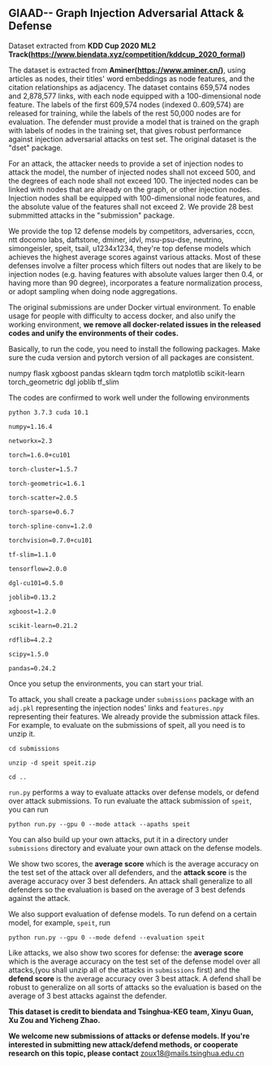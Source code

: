 ## GIAAD-- Graph Injection Adversarial Attack & Defense 

Dataset extracted from **KDD Cup 2020 ML2 Track(https://www.biendata.xyz/competition/kddcup_2020_formal)**

The dataset is extracted from **Aminer(https://www.aminer.cn/)**, using articles as nodes, their titles' word embeddings as node features, and the citation relationships as adjacency. The dataset contains 659,574 nodes and 2,878,577 links, with each node equipped with a 100-dimensional node feature. The labels of the first 609,574 nodes (indexed 0..609,574) are released for training, while the labels of the rest 50,000 nodes are for evaluation. The defender must provide a model that is trained on the graph with labels of nodes in the training set, that gives robust performance against injection adversarial attacks on test set. The original dataset is the "dset" package. 

For an attack, the attacker needs to provide a set of injection nodes to attack the model, the number of injected nodes shall not exceed 500, and the degrees of each node shall not exceed 100. The injected nodes can be linked with nodes that are already on the graph, or other injection nodes. Injection nodes shall be equipped with 100-dimensional node features, and the absolute value of the features shall not exceed 2. We provide 28 best submmitted attacks in the "submission" package.

We provide the top 12 defense models by competitors, 
adversaries, cccn, ntt docomo labs, daftstone, dminer, idvl, msu-psu-dse, neutrino, simongeisler, speit, tsail, u1234x1234, they're top defense models which achieves the highest average scores against various attacks. Most of these defenses involve a filter process which filters out nodes that are likely to be injection nodes (e.g. having features with absolute values larger then 0.4, or having more than 90 degree), incorporates a feature normalization process, or adopt sampling when doing node aggregations. 

The original submissions are under Docker virtual environment.  To enable usage for people with difficulty to access docker, and also unify the working environment, **we remove all docker-related issues in the released codes and unify the environments of their codes.**

Basically, to run the code, you need to install the following packages. Make sure the cuda version and pytorch version of all packages are consistent. 

numpy
flask
xgboost
pandas
sklearn
tqdm
torch
matplotlib
scikit-learn
torch_geometric
dgl
joblib
tf_slim


The codes are confirmed to work well under the following environments

``python 3.7.3 cuda 10.1``

``numpy=1.16.4``

``networkx=2.3``

``torch=1.6.0+cu101``

``torch-cluster=1.5.7``

``torch-geometric=1.6.1``

``torch-scatter=2.0.5``

``torch-sparse=0.6.7``

``torch-spline-conv=1.2.0``

``torchvision=0.7.0+cu101``

``tf-slim=1.1.0``

``tensorflow=2.0.0``

``dgl-cu101=0.5.0``

``joblib=0.13.2``

``xgboost=1.2.0``

``scikit-learn=0.21.2``

``rdflib=4.2.2``

``scipy=1.5.0``

``pandas=0.24.2``


Once you setup the environments, you can start your trial.

To attack, you shall create a package under ``submissions`` package with an ``adj.pkl`` representing the injection nodes' links and ``features.npy`` representing their features. We already provide the submission attack files. For example, to evaluate on the submissions of speit, all you need is to unzip it.

``cd submissions`` 

``unzip -d speit speit.zip ``

``cd ..``

``run.py`` performs a way to evaluate attacks over defense models, or defend over attack submissions. To run evaluate the attack submission of ``speit``, you can run

``python run.py --gpu 0 --mode attack --apaths speit``

You can also build up your own attacks, put it in a directory under ``submissions`` directory and evaluate your own attack on the defense models.

We show two scores, the **average score** which is the average accuracy on the test set of the attack over all defenders, and the **attack score** is the average accuracy over 3 best defenders. An attack shall generalize to all defenders so the evaluation is based on the average of 3 best defends against the attack. 

We also support evaluation of defense models. To run defend on a certain model, for example, ``speit``, run 

``python run.py --gpu 0 --mode defend --evaluation speit``

Like attacks, we also show two scores for defense: the **average score** which is the average accuracy on the test set of the defense model over all attacks,(you shall unzip all of the attacks in ``submissions`` first) and the **defend score**  is the average accuracy over 3 best attack. A defend shall be robust to generalize on all sorts of attacks so the evaluation is based on the average of 3 best attacks against the defender.

**This dataset is credit to biendata and Tsinghua-KEG team, Xinyu Guan, Xu Zou and Yicheng Zhao.**

**We welcome new submissions of attacks or defense models. If you're interested in submitting new attack/defend methods, or cooperate research on this topic, please contact** zoux18@mails.tsinghua.edu.cn 
